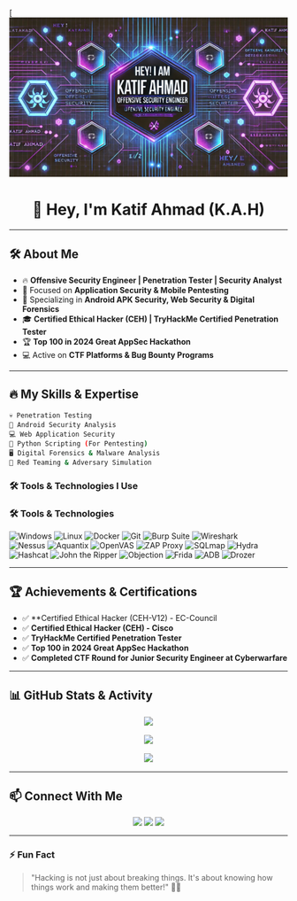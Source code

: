 [![Hacking Banner](https://github.com/katifsec/katifsec/blob/main/1457dbc4-f5cc-4f83-aff9-0b4a1cb2c787.png)

<h1 align="center">👋 Hey, I'm Katif Ahmad (K.A.H) </h1>

---

## 🛠️ About Me

- 🔥 **Offensive Security Engineer | Penetration Tester | Security Analyst**
- 🎯 Focused on **Application Security & Mobile Pentesting**
- 📱 Specializing in **Android APK Security, Web Security & Digital Forensics**
- 🎓 **Certified Ethical Hacker (CEH) | TryHackMe Certified Penetration Tester**
- 🏆 **Top 100 in 2024 Great AppSec Hackathon**
- 💻 Active on **CTF Platforms & Bug Bounty Programs**

---

## 🔥 My Skills & Expertise

```bash
💀 Penetration Testing
📱 Android Security Analysis
💻 Web Application Security
🐍 Python Scripting (For Pentesting)
🖥️ Digital Forensics & Malware Analysis
🚀 Red Teaming & Adversary Simulation
``` 

### 🛠️ Tools & Technologies I Use

### 🛠️ Tools & Technologies  

![Windows](https://img.shields.io/badge/Windows-0078D6?style=for-the-badge&logo=windows&logoColor=white) ![Linux](https://img.shields.io/badge/Linux-FCC624?style=for-the-badge&logo=linux&logoColor=black)  ![Docker](https://img.shields.io/badge/Docker-2496ED?style=for-the-badge&logo=docker&logoColor=white) ![Git](https://img.shields.io/badge/Git-F05032?style=for-the-badge&logo=git&logoColor=white)  ![Burp Suite](https://img.shields.io/badge/Burp_Suite-FF3E00?style=for-the-badge&logo=burp-suite&logoColor=white)  ![Wireshark](https://img.shields.io/badge/Wireshark-1679A7?style=for-the-badge&logo=wireshark&logoColor=white)  
![Nessus](https://img.shields.io/badge/Nessus-00A5C9?style=for-the-badge&logo=tenable&logoColor=white) ![Aquantix](https://img.shields.io/badge/Aquantix-5E5DF0?style=for-the-badge&logo=security&logoColor=white)  ![OpenVAS](https://img.shields.io/badge/OpenVAS-67C745?style=for-the-badge&logo=security&logoColor=white) ![ZAP Proxy](https://img.shields.io/badge/OWASP_ZAP-000000?style=for-the-badge&logo=owasp&logoColor=white)  ![SQLmap](https://img.shields.io/badge/SQLmap-FEFE00?style=for-the-badge&logo=sqlite&logoColor=black) ![Hydra](https://img.shields.io/badge/Hydra-000000?style=for-the-badge&logo=security&logoColor=green) ![Hashcat](https://img.shields.io/badge/Hashcat-800080?style=for-the-badge&logo=security&logoColor=white)  ![John the Ripper](https://img.shields.io/badge/John_The_Ripper-FF0000?style=for-the-badge&logo=security&logoColor=white) ![Objection](https://img.shields.io/badge/Objection-990000?style=for-the-badge&logo=android&logoColor=white)  ![Frida](https://img.shields.io/badge/Frida-000000?style=for-the-badge&logo=frida&logoColor=white) 
![ADB](https://img.shields.io/badge/ADB-0A66C2?style=for-the-badge&logo=android&logoColor=white) ![Drozer](https://img.shields.io/badge/Drozer-FF4500?style=for-the-badge&logo=security&logoColor=white)  

 

 

 
 
 
 
 
 
 



---

## 🏆 Achievements & Certifications
- ✅ **Certified Ethical Hacker (CEH-V12) - EC-Council
- ✅ **Certified Ethical Hacker (CEH) - Cisco**
- ✅ **TryHackMe Certified Penetration Tester**
- ✅ **Top 100 in 2024 Great AppSec Hackathon**
- ✅ **Completed CTF Round for Junior Security Engineer at Cyberwarfare**

---

## 📊 GitHub Stats & Activity

<p align="center">
  <img src="https://github-readme-streak-stats.herokuapp.com/?user=katifsec&theme=tokyonight" />
</p>

<p align="center">
  <img src="https://github-readme-stats.vercel.app/api/top-langs/?username=katifsec&theme=tokyonight&layout=compact" />
</p>

<p align="center">
  <img src="https://github-profile-summary-cards.vercel.app/api/cards/profile-details?username=katifsec&theme=tokyonight" />
</p>

---

## 📫 Connect With Me

<p align="center">
  <a href="https://linkedin.com/in/katif-ahmad"><img src="https://img.shields.io/badge/LinkedIn-0077B5?style=for-the-badge&logo=linkedin&logoColor=white" /></a>
  <a href="https://twitter.com/katif_ahmad"><img src="https://img.shields.io/badge/Twitter-1DA1F2?style=for-the-badge&logo=twitter&logoColor=white" /></a>
  <a href="https://github.com/katifsec"><img src="https://img.shields.io/badge/GitHub-181717?style=for-the-badge&logo=github&logoColor=white" /></a>
</p>

---

### ⚡ Fun Fact

> "Hacking is not just about breaking things. It's about knowing how things work and making them better!" 🕵️‍♂️
